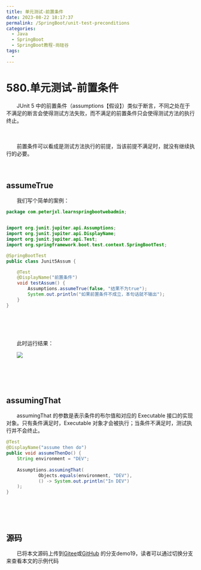 ```yaml
---
title: 单元测试-前置条件
date: 2023-08-22 18:17:37
permalink: /SpringBoot/unit-test-preconditions
categories:
  - Java
  - SpringBoot
  - SpringBoot教程-尚硅谷
tags:
  - 
---
```

# 580.单元测试-前置条件

　　JUnit 5 中的前置条件（assumptions【假设】）类似于断言，不同之处在于不满足的断言会使得测试方法失败，而不满足的前置条件只会使得测试方法的执行终止。
<!-- more -->
　　‍

　　前置条件可以看成是测试方法执行的前提，当该前提不满足时，就没有继续执行的必要。

　　‍

## assumeTrue

　　我们写个简单的案例：

```Java
package com.peterjxl.learnspringbootwebadmin;


import org.junit.jupiter.api.Assumptions;
import org.junit.jupiter.api.DisplayName;
import org.junit.jupiter.api.Test;
import org.springframework.boot.test.context.SpringBootTest;

@SpringBootTest
public class Junit5Assum {

    @Test
    @DisplayName("前置条件")
    void testAssum() {
        Assumptions.assumeTrue(false, "结果不为true");
        System.out.println("如果前置条件不成立，本句话就不输出");
    }
}
```

　　‍

　　‍

　　此时运行结果：

　　![](https://image.peterjxl.com/blog/image-20230816094351-fhdt7k1.png)

　　‍

　　

## assumingThat

　　assumingThat 的参数是表示条件的布尔值和对应的 Executable 接口的实现对象。只有条件满足时，Executable 对象才会被执行；当条件不满足时，测试执行并不会终止。

```Java
@Test
@DisplayName("assume then do")
public void assumeThenDo() {
    String environment = "DEV";
  
    Assumptions.assumingThat(
            Objects.equals(environment, "DEV"),
            () -> System.out.println("In DEV")
    );
}
```

　　‍

　　‍

## 源码

　　已将本文源码上传到[Gitee](https://gitee.com/peterjxl/LearnSpringBoot-Web-Admin)或[GitHub](https://github.com/Peter-JXL/LearnSpringBoot-Web-Admin) 的分支demo19，读者可以通过切换分支来查看本文的示例代码
